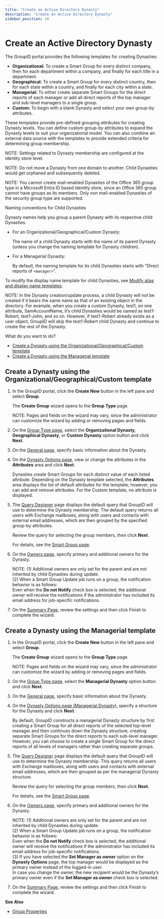 ```yaml
---
title: "Create an Active Directory Dynasty"
description: "Create an Active Directory Dynasty"
sidebar_position: 10
---
```


# Create an Active Directory Dynasty

The GroupID portal provides the following templates for creating Dynasties:

- **Organizational:** To create a Smart Group for every distinct company, then for each department
  within a company, and finally for each title in a department.
- **Geographical:** To create a Smart Group for every distinct country, then for each state within a
  country, and finally for each city within a state.
- **Managerial:** To either create separate Smart Groups for the direct reports of each manager or
  add all direct reports of the top manager and sub-level managers to a single group.
- **Custom:** To begin with a blank Dynasty and select your own group-by attributes.

These templates provide pre-defined grouping attributes for creating Dynasty levels. You can define
custom group-by attributes to expand the Dynasty levels to suit your organizational model. You can
also combine an external data source with the templates to provide extended criteria for determining
group membership.

NOTE: Settings related to Dynasty membership are configured at the identity store level.

NOTE: Do not move a Dynasty from one domain to another. Child Dynasties would get orphaned and
subsequently deleted.

NOTE: You cannot create mail-enabled Dynasties of the Office 365 group type in a Microsoft Entra ID
based identity store, since an Office 365 group cannot have groups as its members. Only non
mail-enabled Dynasties of the security group type are supported.

Naming conventions for Child Dynasties

Dynasty names help you group a parent Dynasty with its respective child Dynasties.

- For an Organizational/Geographical/Custom Dynasty:

    The name of a child Dynasty starts with the name of its parent Dynasty (unless you change the
    naming template for Dynasty children).

- For a Managerial Dynasty:

    By default, the naming template for its child Dynasties starts with "Direct reports of
    `<manager>`".

To modify the display name template for child Dynasties, see
[Modify alias and display name templates](/docs/directorymanager/11.0/portal/group/workingwithgroups/dynastyfunction.md#modify-alias-and-display-name-templates).

NOTE: In the Dynasty creation/update process, a child Dynasty will not be created if it bears the
same name as that of an existing object in the directory. For example, when you create a custom
Dynasty, test1, on one attribute, SamAccountName, it’s child Dynasties would be named as
test1-Robert, test1-John, and so on. However, if test1-Robert already exists as a user object,
GroupID will skip the test1-Robert child Dynasty and continue to create the rest of the Dynasty.

What do you want to do?

- [Create a Dynasty using the Organizational/Geographical/Custom template](#create-a-dynasty-using-the-organizationalgeographicalcustom-template)
- [Create a Dynasty using the Managerial template](#create-a-dynasty-using-the-managerial-template)

## Create a Dynasty using the Organizational/Geographical/Custom template

1. In the GroupID portal, click the **Create New** button in the left pane and select **Group**.

    The **Create Group** wizard opens to the **Group Type** page.

    NOTE: Pages and fields on the wizard may vary, since the administrator can customize the wizard
    by adding or removing pages and fields.

2. On the [Group Type page](/docs/directorymanager/11.0/portal/group/create/grouptype.md),
   select the **Organizational Dynasty**, **Geographical Dynasty**, or **Custom Dynasty** option
   button and click **Next**.
3. On the
   [General page](/docs/directorymanager/11.0/portal/group/create/group/general.md),
   specify basic information about the Dynasty.
4. On the
   [Dynasty Options page](/docs/directorymanager/11.0/portal/group/dynasty/createdynasty/dynastyoptionsorggeocus.md),
   view or change the attributes in the **Attributes** area and click **Next**.

    Dynasties create Smart Groups for each distinct value of each listed attribute. Depending on the
    Dynasty template selected, the **Attributes** area displays the list of default attributes for
    the template; however, you can add and remove attributes. For the Custom template, no attribute
    is displayed.

5. The [Query Designer](/docs/directorymanager/11.0/portal/group/querydesigner/overview.md)
   page displays the default query that GroupID will use to determine the Dynasty membership. The
   default query returns all users with Exchange mailboxes, along with users and contacts with
   external email addresses, which are then grouped by the specified group-by attributes.

    Review the query for selecting the group members, then click **Next**.

    For details, see the
    [ Smart Group page](/docs/directorymanager/11.0/portal/group/create/group/smartgroup.md).

6. On the
   [Owners page](/docs/directorymanager/11.0/portal/group/create/group/owners.md),
   specify primary and additional owners for the Dynasty.

    NOTE: (1) Additional owners are only set for the parent and are not inherited by child Dynasties
    during update.  
     (2) When a Smart Group Update job runs on a group, the notification behavior is as follows:  
     Even when the **Do not Notify** check box is selected, the additional owner will receive the
    notifications if the administrator has included its email address for job-specific
    notifications.

7. On the
   [Summary Page](/docs/directorymanager/11.0/portal/user/create/activedirectory/summary.md),
   review the settings and then click Finish to complete the wizard.

## Create a Dynasty using the Managerial template

1. In the GroupID portal, click the **Create New** button in the left pane and select **Group**.

    The **Create Group** wizard opens to the **Group Type** page.

    NOTE: Pages and fields on the wizard may vary, since the administrator can customize the wizard
    by adding or removing pages and fields.

2. On the [Group Type page](/docs/directorymanager/11.0/portal/group/create/grouptype.md),
   select the **Managerial Dynasty** option button and click **Next**.
3. On the
   [General page](/docs/directorymanager/11.0/portal/group/create/group/general.md),
   specify basic information about the Dynasty.
4. On the
   [Dynasty Options page (Managerial Dynasty)](/docs/directorymanager/11.0/portal/group/dynasty/createdynasty/dynastyoptionsmanagerial.md),
   specify a structure for the Dynasty and click **Next**.

    By default, GroupID constructs a managerial Dynasty structure by first creating a Smart Group
    for all direct reports of the selected top-level manager and then continues down the Dynasty
    structure, creating separate Smart Groups for the direct reports to each sub-level manager.
    However, you can choose to create a single Smart Group for the direct reports of all levels of
    managers rather than creating separate groups.

5. The [Query Designer](/docs/directorymanager/11.0/portal/group/querydesigner/overview.md)
   page displays the default query that GroupID will use to determine the Dynasty membership. This
   query returns all users with Exchange mailboxes, along with users and contacts with external
   email addresses, which are then grouped as per the managerial Dynasty structure.

    Review the query for selecting the group members, then click **Next.**

    For details, see the
    [ Smart Group page](/docs/directorymanager/11.0/portal/group/create/group/smartgroup.md).

6. On the
   [Owners page](/docs/directorymanager/11.0/portal/group/create/group/owners.md),
   specify primary and additional owners for the Dynasty.

    NOTE: (1) Additional owners are only set for the parent and are not inherited by child Dynasties
    during update.  
     (2) When a Smart Group Update job runs on a group, the notification behavior is as follows:  
     Even when the **Do not Notify** check box is selected, the additional owner will receive the
    notifications if the administrator has included its email address for job-specific
    notifications.  
     (3) If you have selected the **Set Manager as owner** option on the **Dynasty Options** page,
    the top manager would be displayed as the primary owner instead of the logged-in user.  
     In case you change the owner, the new recipient would be the Dynasty’s primary owner even if
    the **Set Manager as owner** check box is selected.

7. On the
   [Summary Page](/docs/directorymanager/11.0/portal/user/create/activedirectory/summary.md),
   review the settings and then click Finish to complete the wizard.

**See Also**

- [Group Properties](/docs/directorymanager/11.0/portal/group/properties/overview.md)
